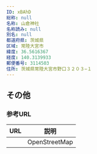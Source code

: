 ```yaml
---
ID: xBAhD
総称: null
名称: 山倉神社
名称読み: null
別名: null
都道府県: 茨城県
区域: 常陸大宮市
緯度: 36.5616367
経度: 140.3139933
郵便番号: 3114503
住所: 茨城県常陸大宮市野口３２０３−１
---
```


## その他

### 参考URL

| URL | 説明          |
| --- | ------------- |
|     | OpenStreetMap |
